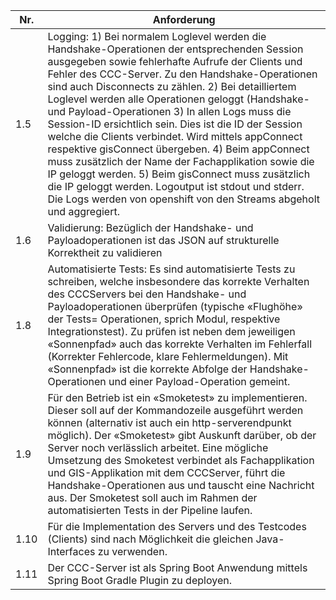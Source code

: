 Nr.     | Anforderung
--------|-------------
1.5     | Logging: 1) Bei normalem Loglevel werden die Handshake-Operationen der entsprechenden Session ausgegeben sowie fehlerhafte Aufrufe der Clients und Fehler des CCC-Server. Zu den Handshake-Operationen sind auch Disconnects zu zählen. 2) Bei detailliertem Loglevel werden alle Operationen geloggt (Handshake- und Payload-Operationen 3) In allen Logs muss die Session-ID ersichtlich sein. Dies ist die ID der Session welche die Clients verbindet. Wird mittels appConnect respektive gisConnect übergeben. 4) Beim appConnect muss zusätzlich der Name der Fachapplikation sowie die IP geloggt werden. 5) Beim gisConnect muss zusätzlich die IP geloggt werden. Logoutput ist stdout und stderr. Die Logs werden von openshift von den Streams abgeholt und aggregiert.
1.6     | Validierung: Bezüglich der Handshake- und Payloadoperationen ist das JSON auf strukturelle Korrektheit zu validieren
1.8     | Automatisierte Tests: Es sind automatisierte Tests zu schreiben, welche insbesondere das korrekte Verhalten des CCCServers bei den Handshake- und Payloadoperationen überprüfen (typische «Flughöhe» der Tests= Operationen, sprich Modul, respektive Integrationstest). Zu prüfen ist neben dem jeweiligen «Sonnenpfad» auch das korrekte Verhalten im Fehlerfall (Korrekter Fehlercode, klare Fehlermeldungen). Mit «Sonnenpfad» ist die korrekte Abfolge der Handshake-Operationen und einer Payload-Operation gemeint.
1.9     | Für den Betrieb ist ein «Smoketest» zu implementieren. Dieser soll auf der Kommandozeile ausgeführt werden können (alternativ ist auch ein http-serverendpunkt möglich). Der «Smoketest» gibt Auskunft darüber, ob der Server noch verlässlich arbeitet. Eine mögliche Umsetzung des Smoketest verbindet als Fachapplikation und GIS-Applikation mit dem CCCServer, führt die Handshake-Operationen aus und tauscht eine Nachricht aus. Der Smoketest soll auch im Rahmen der automatisierten Tests in der Pipeline laufen.
1.10    | Für die Implementation des Servers und des Testcodes (Clients) sind nach Möglichkeit die gleichen Java-Interfaces zu verwenden.
1.11    | Der CCC-Server ist als Spring Boot Anwendung mittels Spring Boot Gradle Plugin zu deployen.
